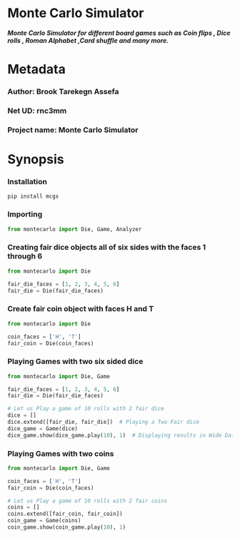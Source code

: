 # Monte Carlo Simulator

***Monte Carlo Simulator for different board games such as Coin flips ,
Dice rolls , Roman Alphabet ,Card shuffle and many more.***

# Metadata

### Author: Brook Tarekegn Assefa

### Net UD: rnc3mm

### Project name: Monte Carlo Simulator

# Synopsis

### Installation

```commandline
pip install mcgs
```

### Importing

```python
from montecarlo import Die, Game, Analyzer 
```

### Creating fair dice objects  all of six sides with the faces 1 through 6

```python
from montecarlo import Die

fair_die_faces = [1, 2, 3, 4, 5, 6]
fair_die = Die(fair_die_faces)
```

### Create fair coin object with faces H and T

```python
from montecarlo import Die

coin_faces = ['H', 'T']
fair_coin = Die(coin_faces)
```

### Playing Games with two six sided dice

```python
from montecarlo import Die, Game

fair_die_faces = [1, 2, 3, 4, 5, 6]
fair_die = Die(fair_die_faces)

# Let us Play a game of 10 rolls with 2 fair dice 
dice = []
dice.extend([fair_die, fair_die])  # Playing a Two Fair dice 
dice_game = Game(dice)
dice_game.show(dice_game.play(10), 1)  # Displaying results in Wide Dataframe format (see API List Table)
```

### Playing Games with two coins

```python
from montecarlo import Die, Game

coin_faces = ['H', 'T']
fair_coin = Die(coin_faces)

# Let us Play a game of 10 rolls with 2 fair coins 
coins = []
coins.extend([fair_coin, fair_coin])
coin_game = Game(coins)
coin_game.show(coin_game.play(10), 1) 
```